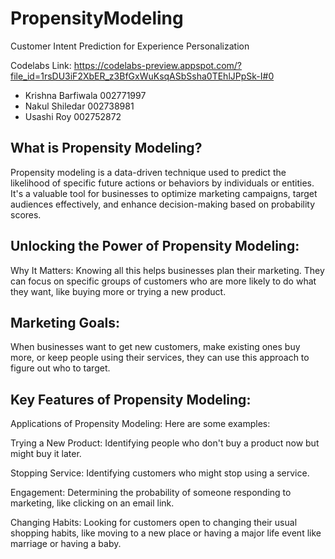 # PropensityModeling
Customer Intent Prediction for Experience Personalization

Codelabs Link: https://codelabs-preview.appspot.com/?file_id=1rsDU3iF2XbER_z3BfGxWuKsqASbSsha0TEhlJPpSk-I#0


* Krishna Barfiwala    002771997
* Nakul Shiledar       002738981
* Usashi Roy           002752872


## What is Propensity Modeling? 
Propensity modeling is a data-driven technique used to predict the likelihood of specific future actions or behaviors by individuals or entities. It's a valuable tool for businesses to optimize marketing campaigns, target audiences effectively, and enhance decision-making based on probability scores. 

## Unlocking the Power of Propensity Modeling:
Why It Matters: Knowing all this helps businesses plan their marketing. They can focus on specific groups of customers who are more likely to do what they want, like buying more or trying a new product.

## Marketing Goals: 
When businesses want to get new customers, make existing ones buy more, or keep people using their services, they can use this approach to figure out who to target. 

## Key Features of Propensity Modeling: 
   
Applications of Propensity Modeling: 
Here are some examples: 

Trying a New Product: Identifying people who don't buy a product now but might buy it later.

Stopping Service: Identifying customers who might stop using a service.

Engagement: Determining the probability of someone responding to marketing, like clicking on an email link.

Changing Habits: Looking for customers open to changing their usual shopping habits, like moving to a new place or having a major life event like marriage or having a baby.
